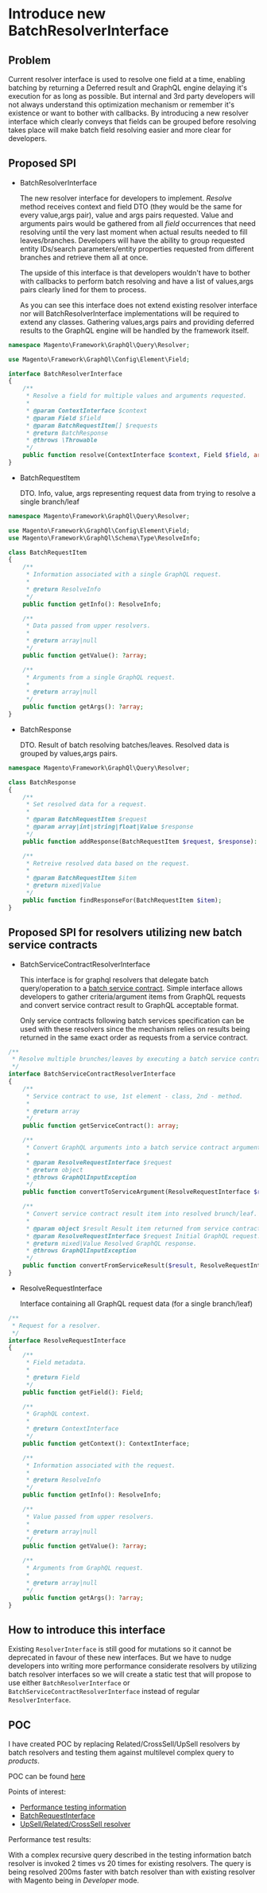 # Introduce new BatchResolverInterface
## Problem
Current resolver interface is used to resolve one field at a time,
enabling batching by returning a Deferred result and GraphQL engine delaying it's execution for as long as possible.
But internal and 3rd party developers will not always understand this optimization mechanism or remember it's existence
or want to bother with callbacks. By introducing a new resolver interface which clearly conveys that fields can
be grouped before resolving takes place will make batch field resolving easier and more clear for developers.
 
## Proposed SPI
* BatchResolverInterface
   
  The new resolver interface for developers to implement. _Resolve_ method receives context and field DTO (they would
  be the same for every value,args pair), value and args pairs requested. Value and arguments pairs would be gathered from
  all _field_ occurrences that need resolving until the very last moment when actual results needed to fill
  leaves/branches. Developers will have the ability to group requested entity IDs/search parameters/entity properties
  requested from different branches and retrieve them all at once.
   
  The upside of this interface is that developers wouldn't have to bother with callbacks to perform batch resolving
  and have a list of values,args pairs clearly lined for them to process.
   
  As you can see this interface does not extend existing resolver interface nor will BatchResolverInterface
  implementations will be required to extend any classes. Gathering values,args pairs and providing deferred results
  to the GraphQL engine will be handled by the framework itself.
```php
namespace Magento\Framework\GraphQl\Query\Resolver;

use Magento\Framework\GraphQl\Config\Element\Field;

interface BatchResolverInterface
{
    /**
     * Resolve a field for multiple values and arguments requested.
     *
     * @param ContextInterface $context
     * @param Field $field
     * @param BatchRequestItem[] $requests
     * @return BatchResponse
     * @throws \Throwable
     */
    public function resolve(ContextInterface $context, Field $field, array $requests): BatchResponse;
}
``` 
* BatchRequestItem
   
  DTO. Info, value, args representing request data from trying to resolve a single branch/leaf
```php
namespace Magento\Framework\GraphQl\Query\Resolver;

use Magento\Framework\GraphQl\Config\Element\Field;
use Magento\Framework\GraphQl\Schema\Type\ResolveInfo;

class BatchRequestItem
{
    /**
     * Information associated with a single GraphQL request.
     *
     * @return ResolveInfo
     */
    public function getInfo(): ResolveInfo;

    /**
     * Data passed from upper resolvers.
     *
     * @return array|null
     */
    public function getValue(): ?array;

    /**
     * Arguments from a single GraphQL request.
     *
     * @return array|null
     */
    public function getArgs(): ?array;
}
```
* BatchResponse
   
  DTO. Result of batch resolving batches/leaves. Resolved data is grouped by values,args pairs.
```php
namespace Magento\Framework\GraphQl\Query\Resolver;

class BatchResponse
{
    /**
     * Set resolved data for a request.
     * 
     * @param BatchRequestItem $request
     * @param array|int|string|float|Value $response
     */
    public function addResponse(BatchRequestItem $request, $response): void;

    /**
     * Retreive resolved data based on the request.
     *
     * @param BatchRequestItem $item
     * @return mixed|Value
     */
    public function findResponseFor(BatchRequestItem $item);
}
```
 
 
## Proposed SPI for resolvers utilizing new batch service contracts
* BatchServiceContractResolverInterface
   
  This interface is for graphql resolvers that delegate batch query/operation to a
  [batch service contract](../batch-query-services.md). Simple interface allows developers to gather criteria/argument items
  from GraphQL requests and convert service contract result to GraphQL acceptable format.
   
  Only service contracts following batch services specification can be used with these resolvers since the mechanism
  relies on results being returned in the same exact order as requests from a service contract.
   
```php
/**
 * Resolve multiple brunches/leaves by executing a batch service contract.
 */
interface BatchServiceContractResolverInterface
{
    /**
     * Service contract to use, 1st element - class, 2nd - method.
     *
     * @return array
     */
    public function getServiceContract(): array;

    /**
     * Convert GraphQL arguments into a batch service contract argument item.
     *
     * @param ResolveRequestInterface $request
     * @return object
     * @throws GraphQlInputException
     */
    public function convertToServiceArgument(ResolveRequestInterface $request);

    /**
     * Convert service contract result item into resolved brunch/leaf.
     *
     * @param object $result Result item returned from service contract.
     * @param ResolveRequestInterface $request Initial GraphQL request.
     * @return mixed|Value Resolved GraphQL response.
     * @throws GraphQlInputException
     */
    public function convertFromServiceResult($result, ResolveRequestInterface $request);
}
```
 
* ResolveRequestInterface
   
  Interface containing all GraphQL request data (for a single branch/leaf)
   
```php
/**
 * Request for a resolver.
 */
interface ResolveRequestInterface
{
    /**
     * Field metadata.
     *
     * @return Field
     */
    public function getField(): Field;

    /**
     * GraphQL context.
     *
     * @return ContextInterface
     */
    public function getContext(): ContextInterface;

    /**
     * Information associated with the request.
     *
     * @return ResolveInfo
     */
    public function getInfo(): ResolveInfo;

    /**
     * Value passed from upper resolvers.
     *
     * @return array|null
     */
    public function getValue(): ?array;

    /**
     * Arguments from GraphQL request.
     *
     * @return array|null
     */
    public function getArgs(): ?array;
}
```
 
## How to introduce this interface
Existing `ResolverInterface` is still good for mutations so it cannot be deprecated in favour of these new interfaces.
But we have to nudge developers into writing more performance considerate resolvers by utilizing batch resolver interfaces
so we will create a static test that will propose to use either `BatchResolverInterface` or `BatchServiceContractResolverInterface`
instead of regular `ResolverInterface`.
 
## POC
I have created POC by replacing Related/CrossSell/UpSell resolvers by batch resolvers and testing them against
multilevel complex query to _products_.
 
POC can be found [here](https://github.com/AlexMaxHorkun/magento2/tree/batch-graphql-proto)
 
Points of interest:
* [Performance testing information](https://github.com/AlexMaxHorkun/magento2/blob/batch-graphql-proto/batch-graphql-proto.md)
* [BatchRequestInterface](https://github.com/AlexMaxHorkun/magento2/blob/batch-graphql-proto/lib/internal/Magento/Framework/GraphQl/Query/Resolver/BatchResolverInterface.php)
* [UpSell/Related/CrossSell resolver](https://github.com/AlexMaxHorkun/magento2/blob/batch-graphql-proto/app/code/Magento/RelatedProductGraphQl/Model/Resolver/Batch/AbstractLikedProducts.php)
 
Performance test results:
 
With a complex recursive query described in the testing information batch resolver is invoked 2 times vs 20 times
for existing resolvers. The query is being resolved 200ms faster with batch resolver than with existing resolver
with Magento being in _Developer_ mode. 
